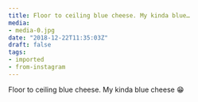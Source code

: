 ```yaml
---
title: Floor to ceiling blue cheese. My kinda blue…
media:
- media-0.jpg
date: "2018-12-22T11:35:03Z"
draft: false
tags:
- imported
- from-instagram
---
```

Floor to ceiling blue cheese. My kinda blue cheese 😁
